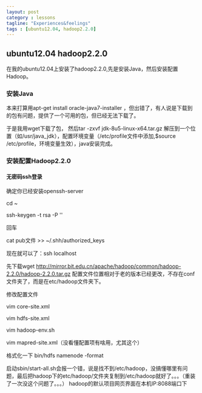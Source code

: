 ```yaml
---
layout: post
category : lessons
tagline: "Experiences&feelings"
tags : [ubuntu12.04, hadoop2.2.0]
---
```



## ubuntu12.04 hadoop2.2.0
在我的ubuntu12.04上安装了hadoop2.2.0,先是安装Java，然后安装配置Hadoop。

### 安装Java
本来打算用apt-get install oracle-java7-installer ，但出错了，有人说是下载到的包有问题，提供了一个可用的包，但已经无法下载了。

于是我用wget下载了包，
然后tar -zxvf jdk-8u5-linux-x64.tar.gz 解压到一个位置（如/usr/java_jdk），配置环境变量（/etc/profile文件中添加,$source /etc/profile，环境变量生效），java安装完成。

### 安装配置Hadoop2.2.0
#### 无密码ssh登录
确定你已经安装openssh-server

cd ~

ssh-keygen -t rsa -P ''

回车

cat pub文件 >> ~/.shh/authorized_keys

现在就可以了：ssh localhost


先下载wget http://mirror.bit.edu.cn/apache/hadoop/common/hadoop-2.2.0/hadoop-2.2.0.tar.gz
配置文件位置相对于老的版本已经更改，不存在conf文件夹了，而是在etc/hadoop文件夹下。

修改配置文件

vim core-site.xml

vim hdfs-site.xml

vim hadoop-env.sh

vim mapred-site.xml（没看懂配置项有啥用，尤其这个）

格式化一下 bin/hdfs namenode -format

启动sbin/start-all.sh会报一个错，说是找不到/etc/hadoop，没搞懂哪里有问题，最后把hadoop下的etc/hadoop/文件夹复制到/etc/hadoop就好了。。。（重装了一次没这个问题了。。。）
hadoop的默认项目网页界面在本机IP:8088端口下

